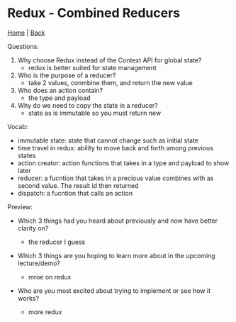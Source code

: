 # Redux - Combined Reducers


[Home](/README.md) | [Back](/401-main/401TableofContents.md)

Questions:

1. Why choose Redux instead of the Context API for global state?
    - redux is better suited for state management
2. Who is the purpose of a reducer?
    - take 2 values, conmbine them, and return the new value
3. Who does an action contain?
    - the type and payload
4. Why do we need to copy the state in a reducer?
    - state as is immutable so you must return new


Vocab:

- immutable state: state that cannot change such as initial state
- time travel in redux: ability to move back and forth among previous states
- action creator: action functions that takes in a type and payload to show later
- reducer: a fucntion that takes in a precious value combines with as second value. The result id then returned 
- dispatch: a fucntion that calls an action




Preview:

- Which 3 things had you heard about previously and now have better clarity on?

    - the reducer I guess 
- Which 3 things are you hoping to learn more about in the upcoming lecture/demo?

    - mroe on redux
- Who are you most excited about trying to implement or see how it works?  
    - more redux
